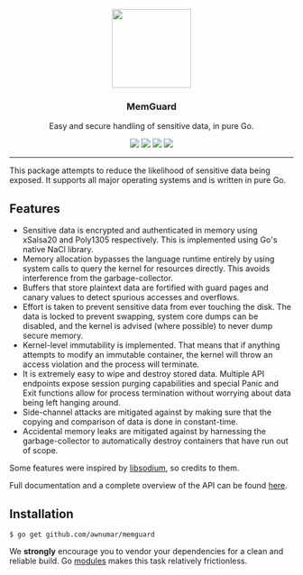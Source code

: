 <p align="center">
  <img src="https://cdn.rawgit.com/awnumar/memguard/master/logo.svg" height="140" />
  <h3 align="center">MemGuard</h3>
  <p align="center">Easy and secure handling of sensitive data, in pure Go.</p>
  <p align="center">
    <a href="https://travis-ci.org/awnumar/memguard"><img src="https://travis-ci.org/awnumar/memguard.svg?branch=master"></a>
    <a href="https://ci.appveyor.com/project/awnumar/memguard/branch/master"><img src="https://ci.appveyor.com/api/projects/status/nrtqmdolndm0pcac/branch/master?svg=true"></a>
    <a href="https://godoc.org/github.com/awnumar/memguard"><img src="https://godoc.org/github.com/awnumar/memguard?status.svg"></a>
    <a href="https://goreportcard.com/report/github.com/awnumar/memguard"><img src="https://goreportcard.com/badge/github.com/awnumar/memguard"></a>
  </p>
</p>

---

This package attempts to reduce the likelihood of sensitive data being exposed. It supports all major operating systems and is written in pure Go.

## Features

* Sensitive data is encrypted and authenticated in memory using xSalsa20 and Poly1305 respectively. This is implemented using Go's native NaCl library.
* Memory allocation bypasses the language runtime entirely by using system calls to query the kernel for resources directly. This avoids interference from the garbage-collector.
* Buffers that store plaintext data are fortified with guard pages and canary values to detect spurious accesses and overflows.
* Effort is taken to prevent sensitive data from ever touching the disk. The data is locked to prevent swapping, system core dumps can be disabled, and the kernel is advised (where possible) to never dump secure memory.
* Kernel-level immutability is implemented. That means that if anything attempts to modify an immutable container, the kernel will throw an access violation and the process will terminate.
* It is extremely easy to wipe and destroy stored data. Multiple API endpoints expose session purging capabilities and special Panic and Exit functions allow for process termination without worrying about data being left hanging around.
* Side-channel attacks are mitigated against by making sure that the copying and comparison of data is done in constant-time.
* Accidental memory leaks are mitigated against by harnessing the garbage-collector to automatically destroy containers that have run out of scope.

Some features were inspired by [libsodium](https://github.com/jedisct1/libsodium), so credits to them.

Full documentation and a complete overview of the API can be found [here](https://godoc.org/github.com/awnumar/memguard).

## Installation

```
$ go get github.com/awnumar/memguard
```

We **strongly** encourage you to vendor your dependencies for a clean and reliable build. Go [modules](https://github.com/golang/go/wiki/Modules) makes this task relatively frictionless.
